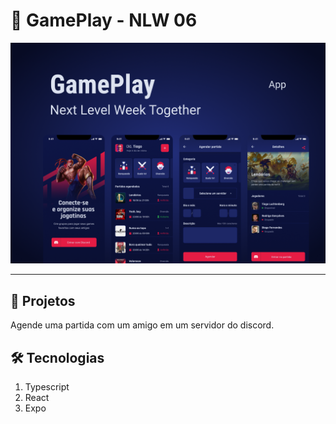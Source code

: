 # 💼 GamePlay - NLW 06

![thumbnail](./.github/thumbnail.png)

---

## 📝 Projetos

Agende uma partida com um amigo em um servidor do discord.

## 🛠 Tecnologias

1. Typescript
2. React
3. Expo
